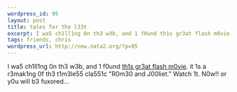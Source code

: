 ```yaml
--- 
wordpress_id: 95
layout: post
title: tales for the l33t
excerpt: I wa5 ch1ll1ng 0n th3 w3b, and 1 f0und th1s gr3at flash m0vie. it 1s a r3mak1ng 0f th3 t1m3le55 cla551c "R0m30 and J00liet." Watch 1t. N0w!! or y0u will b3 fuxored...
tags: friends, chris
wordpress_url: http://new.nata2.org/?p=95
---
```

I wa5 ch1ll1ng 0n th3 w3b, and 1 f0und <a href="http://www.angelfire.com/indie/christx/tftl.html">th1s gr3at flash m0vie</a>. it 1s a r3mak1ng 0f th3 t1m3le55 cla551c "R0m30 and J00liet." Watch 1t. N0w!! or y0u will b3 fuxored...
